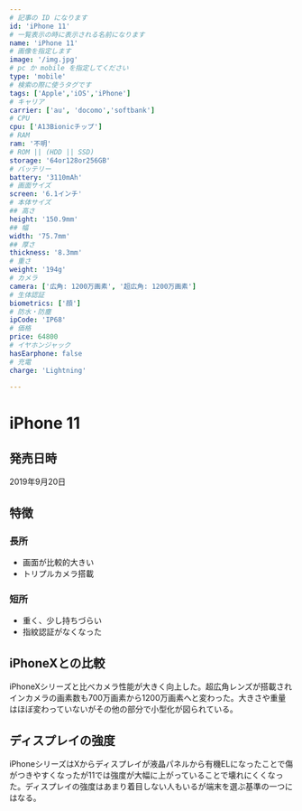 ```yaml
---
# 記事の ID になります
id: 'iPhone 11'
# 一覧表示の時に表示される名前になります
name: 'iPhone 11'
# 画像を指定します
image: '/img.jpg'
# pc か mobile を指定してください
type: 'mobile'
# 検索の際に使うタグです
tags: ['Apple','iOS','iPhone']
# キャリア
carrier: ['au', 'docomo','softbank']
# CPU
cpu: ['A13Bionicチップ']
# RAM
ram: '不明'
# ROM || (HDD || SSD)
storage: '64or128or256GB'
# バッテリー
battery: '3110mAh'
# 画面サイズ
screen: '6.1インチ'
# 本体サイズ
## 高さ
height: '150.9mm'
## 幅
width: '75.7mm'
## 厚さ
thickness: '8.3mm'
# 重さ
weight: '194g'
# カメラ
camera: ['広角: 1200万画素', '超広角: 1200万画素']
# 生体認証
biometrics: ['顔']
# 防水・防塵
ipCode: 'IP68'
# 価格
price: 64800
# イヤホンジャック
hasEarphone: false
# 充電
charge: 'Lightning'

---
```


# iPhone 11

## 発売日時
2019年9月20日
  
## 特徴

### 長所
- 画面が比較的大きい
- トリプルカメラ搭載
### 短所
- 重く、少し持ちづらい
- 指紋認証がなくなった

## iPhoneXとの比較

iPhoneXシリーズと比べカメラ性能が大きく向上した。超広角レンズが搭載されインカメラの画素数も700万画素から1200万画素へと変わった。大きさや重量はほぼ変わっていないがその他の部分で小型化が図られている。

## ディスプレイの強度

iPhoneシリーズはXからディスプレイが液晶パネルから有機ELになったことで傷がつきやすくなったが11では強度が大幅に上がっていることで壊れにくくなった。ディスプレイの強度はあまり着目しない人もいるが端末を選ぶ基準の一つにはなる。
